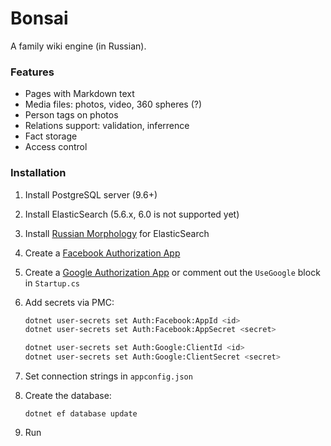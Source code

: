 # Bonsai

A family wiki engine (in Russian).

### Features

* Pages with Markdown text
* Media files: photos, video, 360 spheres (?)
* Person tags on photos
* Relations support: validation, inferrence
* Fact storage
* Access control

### Installation

1. Install PostgreSQL server (9.6+)
2. Install ElasticSearch (5.6.x, 6.0 is not supported yet)
3. Install [Russian Morphology](https://github.com/imotov/elasticsearch-analysis-morphology) for ElasticSearch
4. Create a [Facebook Authorization App](https://docs.microsoft.com/en-us/aspnet/core/security/authentication/social/facebook-logins?view=aspnetcore-2.1&tabs=aspnetcore2x)
5. Create a [Google Authorization App](https://docs.microsoft.com/en-us/aspnet/core/security/authentication/social/google-logins) or comment out the `UseGoogle` block in `Startup.cs`
6. Add secrets via PMC:

    ```bash
    dotnet user-secrets set Auth:Facebook:AppId <id>
    dotnet user-secrets set Auth:Facebook:AppSecret <secret>

    dotnet user-secrets set Auth:Google:ClientId <id>
    dotnet user-secrets set Auth:Google:ClientSecret <secret>
    ```
7. Set connection strings in `appconfig.json`
8. Create the database:

    ```
    dotnet ef database update
    ```
9. Run